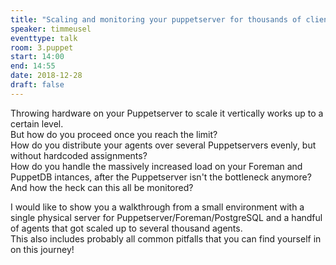 ```yaml
---
title: "Scaling and monitoring your puppetserver for thousands of clients - including all pitfalls!"
speaker: timmeusel
eventtype: talk
room: 3.puppet
start: 14:00
end: 14:55
date: 2018-12-28
draft: false
---
```


Throwing hardware on your Puppetserver to scale it vertically works up to a certain level.  
But how do you proceed once you reach the limit?  
How do you distribute your agents over several Puppetservers evenly, but without hardcoded assignments?  
How do you handle the massively increased load on your Foreman and PuppetDB intances,
after the Puppetserver isn't the bottleneck anymore?  
And how the heck can this all be monitored?  

I would like to show you a walkthrough from a small environment with a single physical server for Puppetserver/Foreman/PostgreSQL
and a handful of agents that got scaled up to several thousand agents.  
This also includes probably all common pitfalls that you can find yourself in on this journey!  

